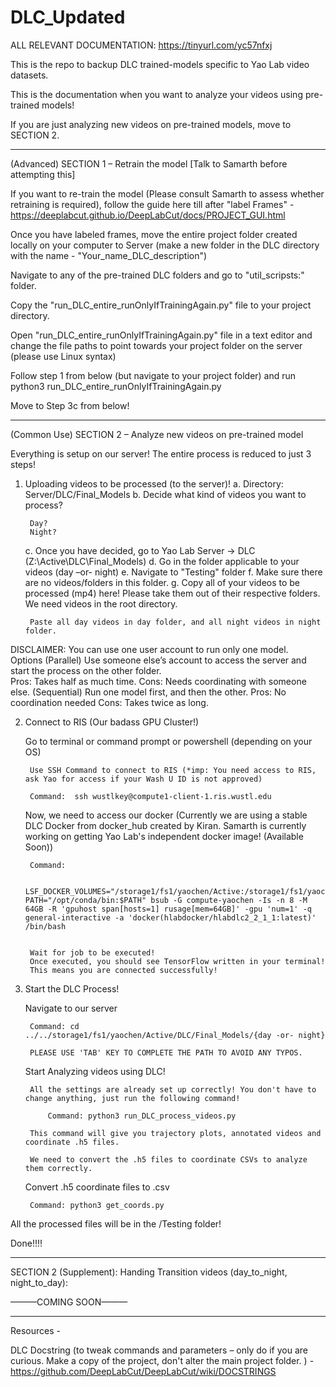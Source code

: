 # DLC_Updated
ALL RELEVANT DOCUMENTATION: https://tinyurl.com/yc57nfxj

This is the repo to backup DLC trained-models specific to Yao Lab video datasets.

This is the documentation when you want to analyze your videos using pre-trained models! 

If you are just analyzing new videos on pre-trained models, move to SECTION 2. 

-----------------------------------------------------------------  

(Advanced) SECTION 1 – Retrain the model [Talk to Samarth before attempting this] 

If you want to re-train the model (Please consult Samarth to assess whether retraining is required), follow the guide here till after "label Frames" - https://deeplabcut.github.io/DeepLabCut/docs/PROJECT_GUI.html  

Once you have labeled frames, move the entire project folder created locally on your computer to Server (make a new folder in the DLC directory with the name - "Your_name_DLC_description") 

Navigate to any of the pre-trained DLC folders and go to "util_scripsts:" folder. 

Copy the "run_DLC_entire_runOnlyIfTrainingAgain.py" file to your project directory. 

Open  "run_DLC_entire_runOnlyIfTrainingAgain.py" file  in a text editor and change the file paths to point towards your project folder on the server (please use Linux syntax) 

Follow step 1 from below (but navigate to your project folder) and run python3 run_DLC_entire_runOnlyIfTrainingAgain.py 

Move to Step 3c from below!  

------------------------------------------------------------------- 

(Common Use) SECTION 2 – Analyze new videos on pre-trained model 

Everything is setup on our server! The entire process is reduced to just 3 steps!  

1. Uploading videos to be processed (to the server)! 
    a. Directory: Server/DLC/Final_Models 
    b. Decide what kind of videos you want to process?     

        Day? 
        Night? 

    c. Once you have decided, go to Yao Lab Server -> DLC (Z:\Active\DLC\Final_Models)
    d. Go in the folder applicable to your videos (day –or- night) 
    e. Navigate to "Testing" folder 
    f. Make sure there are no videos/folders in this folder. 
    g. Copy all of your videos to be processed (mp4) here! Please take them out of their respective folders. We need videos in the root directory. 

        Paste all day videos in day folder, and all night videos in night folder.  
     

DISCLAIMER: You can use one user account to run only one model.  
    Options 
    (Parallel) Use someone else’s account to access the server and start the process on the other folder.  
        Pros: Takes half as much time. 
        Cons: Needs coordinating with someone else. 
    (Sequential) Run one model first, and then the other. 
        Pros: No coordination needed 
        Cons: Takes twice as long. 

2. Connect to RIS (Our badass GPU Cluster!) 

    Go to terminal or command prompt or powershell (depending on your OS) 

        Use SSH Command to connect to RIS (*imp: You need access to RIS, ask Yao for access if your Wash U ID is not approved) 

        Command:  ssh wustlkey@compute1-client-1.ris.wustl.edu 

    Now, we need to access our docker (Currently we are using a stable DLC Docker from docker_hub created by Kiran. Samarth is currently working on getting Yao Lab's independent docker image! (Available Soon)) 

        Command:  

            LSF_DOCKER_VOLUMES="/storage1/fs1/yaochen/Active:/storage1/fs1/yaochen/Active" PATH="/opt/conda/bin:$PATH" bsub -G compute-yaochen -Is -n 8 -M 64GB -R 'gpuhost span[hosts=1] rusage[mem=64GB]' -gpu 'num=1' -q general-interactive -a 'docker(hlabdocker/hlabdlc2_2_1_1:latest)' /bin/bash 

 
        Wait for job to be executed!  
        Once executed, you should see TensorFlow written in your terminal!  
        This means you are connected successfully!  

3. Start the DLC Process! 

    Navigate to our server  

        Command: cd ../../storage1/fs1/yaochen/Active/DLC/Final_Models/{day -or- night} 

        PLEASE USE 'TAB' KEY TO COMPLETE THE PATH TO AVOID ANY TYPOS. 

    Start Analyzing videos using DLC! 

        All the settings are already set up correctly! You don't have to change anything, just run the following command!  

            Command: python3 run_DLC_process_videos.py 

        This command will give you trajectory plots, annotated videos and coordinate .h5 files. 

        We need to convert the .h5 files to coordinate CSVs to analyze them correctly. 

    Convert .h5 coordinate files to .csv 

        Command: python3 get_coords.py 


All the processed files will be in the /Testing folder! 

Done!!!! 

------------------------------------------------------------------- 

SECTION 2 (Supplement): Handing Transition videos (day_to_night, night_to_day): 

 ———COMING SOON——— 

------------------------------------------------------------------- 


Resources -  

DLC Docstring (to tweak commands and parameters – only do if you are curious. Make a copy of the project, don't alter the main project folder. ) - https://github.com/DeepLabCut/DeepLabCut/wiki/DOCSTRINGS  
